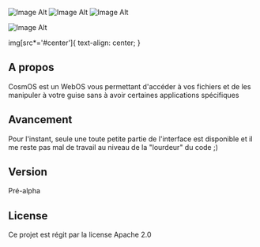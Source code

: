 ![Image Alt](https://codeclimate.com/github/Ne0blast/cosmos/badges/gpa.svg)
![Image Alt](https://codeclimate.com/github/Ne0blast/cosmos/badges/coverage.svg)
![Image Alt](https://codeclimate.com/github/Ne0blast/cosmos/badges/issue_count.svg)

![Image Alt](https://s3-eu-west-1.amazonaws.com/sdz-upload/prod/upload/logo245.png#center)

img[src*='#center']{ text-align: center; }

## A propos
CosmOS est un WebOS vous permettant d'accéder à vos fichiers et de les manipuler à votre guise sans à avoir certaines applications spécifiques

## Avancement
Pour l'instant, seule une toute petite partie de l'interface est disponible et il me reste pas mal de travail au niveau de la "lourdeur" du code ;)

## Version
Pré-alpha

## License
Ce projet est régit par la license Apache 2.0
